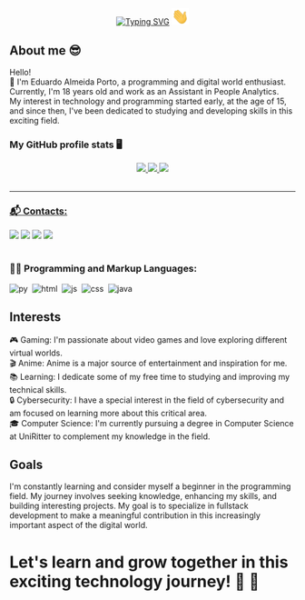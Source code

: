 <p align="center">
  <a href="https://git.io/typing-svg"><img src="https://readme-typing-svg.demolab.com?font=Fira+Code&size=22&pause=1000&color=F71111B8&background=8F6FFF00&center=true&random=true&width=435&lines=Welcome+to+my+profile!;May+the+Force+be+with+you;Working+as+a+Data+Scientist" alt="Typing SVG" /></a>
 <img width="30px" margin="0px" src="https://raw.githubusercontent.com/ABSphreak/ABSphreak/master/gifs/Hi.gif">
</p>

## About me 😎​

Hello! 
<br>
👋 I'm Eduardo Almeida Porto, a programming and digital world enthusiast.
<br>
Currently, I'm 18 years old and work as an Assistant in People Analytics.
<br>
My interest in technology and programming started early, at the age of 15, and since then, I've been dedicated to studying and developing skills in this exciting field.

### My GitHub profile stats 🖥️​
<div>
 <a href="https://github.com/dudeksx">
  <p align="center">
  <img height="50%" width="auto" src ="https://github-readme-stats.vercel.app/api?username=dudeksx&show_icons=true&count_private=true&theme=shadow_red&hide_border=true&hide=issues,contribs&bg_color=00000000">
  <img height="50%" width="auto" src ="https://github-readme-stats.vercel.app/api/top-langs/?username=dudeksx&layout=compact&hide_border=true&theme=shadow_red&bg_color=00000000&langs_count=6&hide=jupyter%20notebook,tex,css,php&exclude_repo=Pacman-AI">
<!--  ![Your Repository's Stats](https://github-readme-stats.vercel.app/api/top-langs/?username=dudeksx&theme=blue-green)-->
  <img src ="https://github-readme-streak-stats.herokuapp.com?user=dudeksx&theme=shadow_red&hide_border=true&background=FFFFFF00">
  <br>
  <br>
</p>
<hr>
</div>

 ### 📬 Contacts:
<div> 
  <a href="https://www.linkedin.com/in/dudeksx" target="_blank"><img src="https://img.shields.io/badge/-LinkedIn-%230077B5?style=for-the-badge&logo=linkedin&logoColor=white" target="_blank"></a> 
  <a href="https://instagram.com/dudeksx" target="_blank"><img src="https://img.shields.io/badge/-Instagram-%23E4405F?style=for-the-badge&logo=instagram&logoColor=white" target="_blank"></a>
  <a href="https://discord.com/channels/dudeksx"><img src="https://img.shields.io/badge/Discord-7289DA?style=for-the-badge&logo=discord&logoColor=white" target="_blank"></a>
  <a href="mailto:dudu05porto@gmail.com"><img src="https://img.shields.io/badge/-Gmail-%23333?style=for-the-badge&logo=gmail&logoColor=white" target="_blank"></a> 
<br>
<br>

### 👨‍💻 Programming and Markup Languages:

![py](https://img.shields.io/badge/Python-14354C?style=for-the-badge&logo=python&logoColor=white)&nbsp;
![html](https://img.shields.io/badge/HTML5-E34F26?style=for-the-badge&logo=html5&logoColor=white
)&nbsp;
![js](https://img.shields.io/badge/JavaScript-F7DF1E?style=for-the-badge&logo=javascript&logoColor=black
)&nbsp;
![css](https://img.shields.io/badge/CSS3-1572B6?style=for-the-badge&logo=css3&logoColor=white
)&nbsp;
![java](https://img.shields.io/badge/Java-ED8B00?style=for-the-badge&logo=openjdk&logoColor=white
)&nbsp;


## Interests

🎮 Gaming: I'm passionate about video games and love exploring different virtual worlds.<br>
🎬 Anime: Anime is a major source of entertainment and inspiration for me.<br>
📚 Learning: I dedicate some of my free time to studying and improving my technical skills.<br>
🔒 Cybersecurity: I have a special interest in the field of cybersecurity and am focused on learning more about this critical area.<br>
🎓 Computer Science: I'm currently pursuing a degree in Computer Science at UniRitter to complement my knowledge in the field.

## Goals

I'm constantly learning and consider myself a beginner in the programming field. My journey involves seeking knowledge, enhancing my skills, and building interesting projects. My goal is to specialize in fullstack development to make a meaningful contribution in this increasingly important aspect of the digital world.


# Let's learn and grow together in this exciting technology journey! 🚀 🚀
